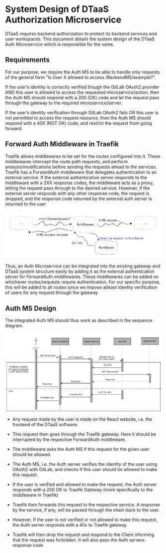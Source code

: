 # System Design of DTaaS Authorization Microservice

DTaaS requires backend authorization to protect its
backend services and user workspaces. This document
details the system design of the
DTaaS Auth Microservice which
is responsible for the same. 

## Requirements

For our purpose, we require the Auth MS to be able to handle only
requests of the general form ”Is User X allowed to access /BackendMS/example?”.

If the user’s identity is correctly verified though the GitLab OAuth2
provider AND this user is allowed to access the requested microservice/action, then the Auth MS should respond with a 200 (OK) code and let the
request pass through the gateway to the required microservice/server.

If the
user’s identity verification through GitLab OAuth2 fails OR this user is not
permitted to access the request resource, then the Auth MS should respond
with a 40X (NOT OK) code, and restrict the request from going forward.

## Forward Auth Middleware in Traefik

Traefik
allows middlewares to be set for the routes configured into it. These middlewares intercept the route path requests, and perform analysis/modifications
before sending the requests ahead to the services. Traefik has a ForwardAuth
middleware that delegates authentication to an external service. If the external authentication server responds to the middleware with a 2XX response
codes, the middleware acts as a proxy, letting the request pass through to
the desired service. However, if the external server responds with any other
response code, the request is dropped, and the response code returned by the
external auth server is returned to the user

![Forward Auth middleware](traefik-forward-auth-middleware.png)

Thus, an Auth Microservice can be integrated into the existing gateway
and DTaaS system structure easily by adding it as the external authentication
server for ForwardAuth middlewares. These middlewares can be added on
whichever routes/requests require authentication. For our specific purpose,
this will be added to all routes since we impose atleast identity verification
of users for any request through the gateway

## Auth MS Design

The integrated Auth MS should thus work as described in the sequence
diagram.

![alt text](design-sequence.png)

- Any request made by the user is made on the React website, i.e. the
frontend of the DTaaS software.

- This request then goes through the Traefik gateway. Here it should be
interrupted by the respective ForwardAuth middleware.

- The middleware asks the Auth MS if this request for the given user
should be allowed.

- The Auth MS, i.e. the Auth server verifies the identity of the user
using OAuth2 with GitLab, and checks if this user should be allowed
to make this request.

- If the user is verified and allowed to make the request, the Auth server
responds with a 200 OK to Traefik Gateway (more specifically to the
middleware in Traefik)

- Traefik then forwards this request to the respective service. A response
by the service, if any, will be passed through the chain back to the user.

- However, If the user is not verified or not allowed to make this request,
the Auth server responds with a 40x to Traefik gateway.

- Traefik will then drop the request and respond to the Client informing
that the request was forbidden. It will also pass the Auth servers
response code
